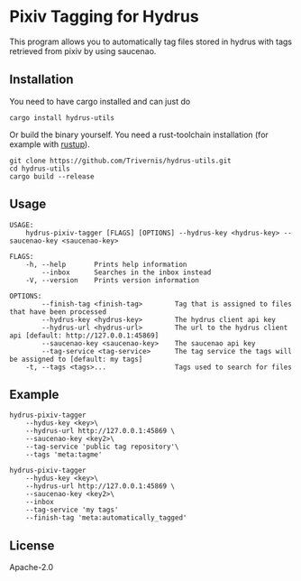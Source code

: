 # Pixiv Tagging for Hydrus

This program allows you to automatically tag files stored in hydrus with tags retrieved from 
pixiv by using saucenao.

## Installation

You need to have cargo installed and can just do 
```
cargo install hydrus-utils
```

Or build the binary yourself. You need a rust-toolchain installation (for example with [rustup](https://rustup.rs)).
```
git clone https://github.com/Trivernis/hydrus-utils.git
cd hydrus-utils
cargo build --release
```


## Usage

```
USAGE:
    hydrus-pixiv-tagger [FLAGS] [OPTIONS] --hydrus-key <hydrus-key> --saucenao-key <saucenao-key>

FLAGS:
    -h, --help       Prints help information
        --inbox      Searches in the inbox instead
    -V, --version    Prints version information

OPTIONS:
        --finish-tag <finish-tag>        Tag that is assigned to files that have been processed
        --hydrus-key <hydrus-key>        The hydrus client api key
        --hydrus-url <hydrus-url>        The url to the hydrus client api [default: http://127.0.0.1:45869]
        --saucenao-key <saucenao-key>    The saucenao api key
        --tag-service <tag-service>      The tag service the tags will be assigned to [default: my tags]
    -t, --tags <tags>...                 Tags used to search for files
```

## Example

```
hydrus-pixiv-tagger 
    --hydus-key <key>\
    --hydrus-url http://127.0.0.1:45869 \
    --saucenao-key <key2>\
    --tag-service 'public tag repository'\
    --tags 'meta:tagme' 
```

```
hydrus-pixiv-tagger 
    --hydus-key <key>\
    --hydrus-url http://127.0.0.1:45869 \
    --saucenao-key <key2>\
    --inbox
    --tag-service 'my tags'
    --finish-tag 'meta:automatically_tagged'
```

## License

Apache-2.0